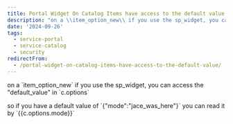 ```yaml
---
title: Portal Widget On Catalog Items have access to the default value
description: "on a \\item_option_new\\ if you use the sp_widget, you can access the \"default_value\" in \\c.options\\\r\n\r\nso if you have a default value of \\{\"mode\":\"jace_was_he..."
date: '2024-09-26'
tags:
  - service-portal
  - service-catalog
  - security
redirectFrom:
  - /portal-widget-on-catalog-items-have-access-to-the-default-value/
---
```


on a \`item_option_new\` if you use the sp_widget, you can access the "default_value" in \`c.options\`

so if you have a default value of \`{"mode":"jace_was_here"}\` you can read it by \`{{c.options.mode}}\`